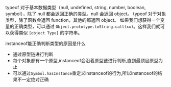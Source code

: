 typeof 对于基本数据类型（null, undefined, string, number, boolean, symbol），除了 null 都会返回正确的类型。null 会返回 object。
typeof 对于对象类型，除了函数会返回 function，其他的都返回 object。
如果我们想获得一个变量的正确类型，可以通过 `Object.prototype.toString.call(xx)`。这样我们就可以获得类似 `[object Type]` 的字符串。

  instanceof能正确判断类型的原因是什么            

- 通过原型链进行判断
- 每个对象都有一个原型,instanceof会沿着原型链进行判断,直到最顶层原型为止
- 可以通过`Symbol.hasInstance`重定义instanceof的行为,所以instanceof的结果不一定绝对正确